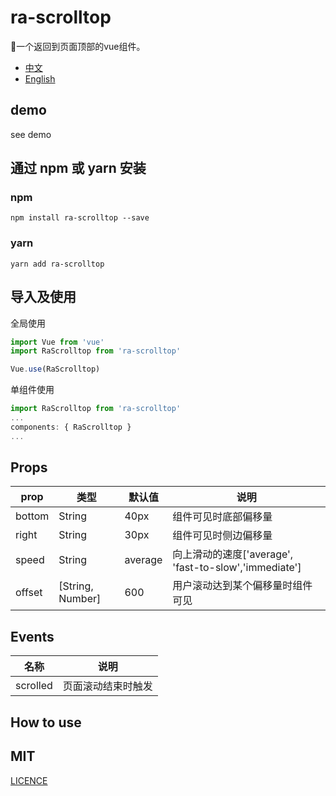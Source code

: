 
# ra-scrolltop
🌝一个返回到页面顶部的vue组件。

- [中文]((README.zh-CN.md))
- [English](README.md)
## demo

see demo

## 通过 npm 或 yarn 安装

### npm
```shell
npm install ra-scrolltop --save
```
### yarn
```shell
yarn add ra-scrolltop
```

## 导入及使用

全局使用
```js
import Vue from 'vue'
import RaScrolltop from 'ra-scrolltop'

Vue.use(RaScrolltop)
```
单组件使用
```js
import RaScrolltop from 'ra-scrolltop'
...
components: { RaScrolltop }
...
```

## Props

|prop|类型|默认值|说明|
|---|---|---|---|
|bottom|String|40px|组件可见时底部偏移量|
|right|String|30px|组件可见时侧边偏移量|
|speed|String|average|向上滑动的速度['average', 'fast-to-slow','immediate']|
|offset|[String, Number]|600|用户滚动达到某个偏移量时组件可见|

##  Events

|名称|说明|
|---|---|
|scrolled|页面滚动结束时触发|

## How to use


## MIT

[LICENCE](LICENCE.md)